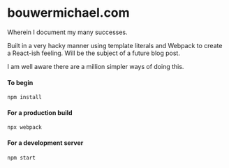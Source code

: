 # bouwermichael.com

Wherein I document my many successes.

Built in a very hacky manner using template literals and Webpack to create a React-ish feeling. Will be the subject of a future blog post.

I am well aware there are a million simpler ways of doing this.

#### To begin
```
npm install
```

#### For a production build
```
npx webpack
```

#### For a development server
```
npm start
```